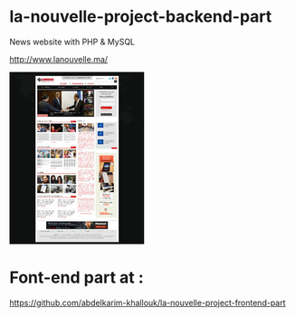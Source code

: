 # la-nouvelle-project-backend-part
News website with PHP &amp; MySQL

http://www.lanouvelle.ma/

![lanouvelle](images/BlogLanouvelle.jpg)


# Font-end part at :
https://github.com/abdelkarim-khallouk/la-nouvelle-project-frontend-part
